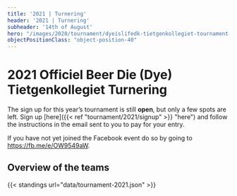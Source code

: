 ```yaml
---
title: '2021 | Turnering'
header: '2021 | Turnering'
subheader: '14th of August'
hero: "/images/2020/tournament/dyeislifedk-tietgenkollegiet-tournament-2020.jpeg"
objectPositionClass: "object-position-40"
---
```


# 2021 Officiel Beer Die (Dye) Tietgenkollegiet Turnering

The sign up for this year’s tournament is still **open**, but only a few spots are left. Sign up [here]({{< ref "tournament/2021/signup" >}} "here") and follow the instructions in the email sent to you to pay for your entry.

If you have not yet joined the Facebook event do so by going to https://fb.me/e/OW9549aW.

## Overview of the teams

{{< standings url="data/tournament-2021.json" >}}
